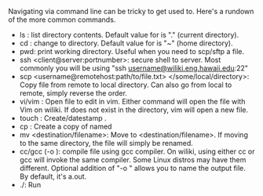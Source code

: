 Navigating via command line can be tricky to get used to. Here's a rundown of the more common commands.

* ls <directory>: list directory contents. Default value for <directory> is "." (current directory).
* cd <directory>: change to directory. Default value for <directory> is "~" (home directory).
* pwd: print working directory. Useful when you need to scp/sftp a file.
* ssh <client@server:portnumber>: secure shell to server. Most commonly you will be using "ssh username@wiliki.eng.hawaii.edu:22"
* scp <username@remotehost:path/to/file.txt> </some/local/directory>: Copy file from remote to local directory. Can also go from local to remote, simply reverse the order.
* vi/vim <filename>: Open file to edit in vim. Either command will open the file with Vim on wiliki. If <filename> does not exist in the directory, vim will open a new file.
* touch <filename>: Create/datestamp <filename>.
* cp <filename> <newfilename>: Create a copy of <filename> named <newfilename>
* mv <filename> <destination/filename>: Move <filename> to <destination/filename>. If moving to the same directory, the file will simply be renamed.
* cc/gcc <filename> (-o <outputname>): compile file using gcc compiler. On wiliki, using either cc or gcc will invoke the same compiler. Some Linux distros may have them different. Optional addition of "-o <outputname>" allows you to name the output file. By default, it's a.out.
* ./<program>: Run <program>
